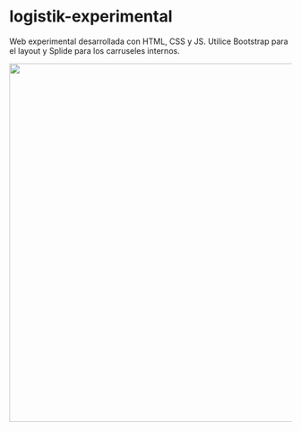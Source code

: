 # logistik-experimental
 <p>Web experimental desarrollada con HTML, CSS y JS. Utilice Bootstrap para el layout y Splide para los carruseles internos.</p>
<img src="https://i.ibb.co/jgZ9nc9/Captura-de-pantalla-2023-03-02-224316.png" width="640px">
